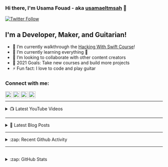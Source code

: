 ### Hi there, I'm Usama Fouad - aka [usamaeltmsah](https://www.linkedin.com/in/usama-fouad-270672110/) 👋

[![Twitter Follow](https://img.shields.io/twitter/follow/usama_fouad?color=1DA1F2&logo=twitter&style=for-the-badge)](https://twitter.com/usama_fouad)

## I'm a Developer, Maker, and Guitarian!

- 🔭 I’m currently walkthrough the [Hacking With Swift Course](https://www.hackingwithswift.com/100/)!
- 🌱 I’m currently learning everything 🤣
- 👯 I’m looking to collaborate with other content creators
- 🥅 2021 Goals: Take new courses and build more projects
- ⚡ Fun fact: I love to code and play guitar

### Connect with me:

[<img align="left" alt="Usama Fouad | YouTube" width="22px" src="https://cdn.jsdelivr.net/npm/simple-icons@v3/icons/youtube.svg" />][youtube]
[<img align="left" alt="Usama Fouad | Twitter" width="22px" src="https://cdn.jsdelivr.net/npm/simple-icons@v3/icons/twitter.svg" />][twitter]
[<img align="left" alt="Usama Fouad | LinkedIn" width="22px" src="https://cdn.jsdelivr.net/npm/simple-icons@v3/icons/linkedin.svg" />][linkedin]
[<img align="left" alt="Usama Fouad | Instagram" width="22px" src="https://cdn.jsdelivr.net/npm/simple-icons@v3/icons/instagram.svg" />][instagram]

<br />

---

<details>
  <summary>📺 Latest YouTube Videos</summary>
<!-- YOUTUBE:START -->
<!-- YOUTUBE:END -->
</details>

---

<details>
  <summary>📕 Latest Blog Posts</summary>

<!-- BLOG-POST-LIST:START -->
<!-- BLOG-POST-LIST:END -->
</details>

---

<details>
  <summary>:zap: Recent Github Activity</summary>

<!--START_SECTION:activity-->
<!--END_SECTION:activity-->
</details>

---

<br />
<details>
  <summary>:zap: GitHub Stats</summary>
 <img align="left" alt="usamaeltmsah's GitHub Stats" src="https://github-readme-stats.codestackr.vercel.app/api?username=usamaeltmsah&show_icons=true&hide_border=true&theme=highcontrast" />
</details>

[twitter]: https://twitter.com/usama_fouad
[youtube]: https://www.youtube.com/channel/UCKV_YQHNBqjjriKHUfe-2jg?view_as=subscriber
[instagram]: https://instagram.com/usama_fouad
[linkedin]: https://www.linkedin.com/in/usama-fouad-270672110/
